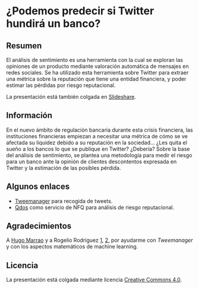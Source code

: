 ﻿# ¿Podemos predecir si Twitter hundirá un banco?

## Resumen

El análisis de sentimiento es una herramienta con la cual se exploran las opiniones de un producto mediante valoración automática de mensajes en redes sociales. Se ha utilizado esta herramienta sobre Twitter para extraer una métrica sobre la reputación que tiene una entidad financiera, y poder estimar las pérdidas por riesgo reputacional.

La presentación está también colgada en [Slideshare](http://www.slideshare.net/CarlosPerales/podemos-predecir-si-twitter-hundir-un-banco).

## Información

En el nuevo ámbito de regulación bancaria durante esta crisis financiera, las instituciones financieras empiezan a necesitar una métrica de cómo se ve afectada su liquidez debido a su reputación en la sociedad… ¿Les quita el sueño a los bancos lo que se publique en Twitter? ¿Debería? Sobre la base del análisis de sentimiento, se plantea una metodología para medir el riesgo para un banco ante la opinión de clientes descontentos expresada en Twitter y la estimación de las posibles pérdida.

## Algunos enlaces

 * [Tweemanager](https://github.com/nfqsolutions/tweemanager) para recogida de tweets.
 * [Qdos](http://qdosapp.com/) como servicio de NFQ para análisis de riesgo reputacional.

## Agradecimientos

A [Hugo Marrao](https://www.researchgate.net/profile/Hugo_Marrao3) y a Rogelio Rodríguez [1](https://es.linkedin.com/in/rogelio-rodriguez-oliveros-49661534), [2](https://www.researchgate.net/profile/Rogelio_Rodriguez-Oliveros), por ayudarme con *Tweemanager* y con los aspectos matemáticos de machine learning.

## Licencia

La presentación está colgada mediante licencia [Creative Commons 4.0](https://creativecommons.org/licenses/by/4.0/).
